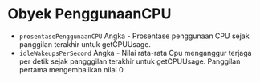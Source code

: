 # Obyek PenggunaanCPU

* `prosentasePenggunaanCPU` Angka - Prosentase penggunaan CPU sejak panggilan terakhir untuk getCPUUsage.
* `idleWakeupsPerSecond` Angka - Nilai rata-rata Cpu menganggur terjaga per detik sejak pangggilan terakhir untuk getCPUUsage. Panggilan pertama mengembalikan nilai 0.